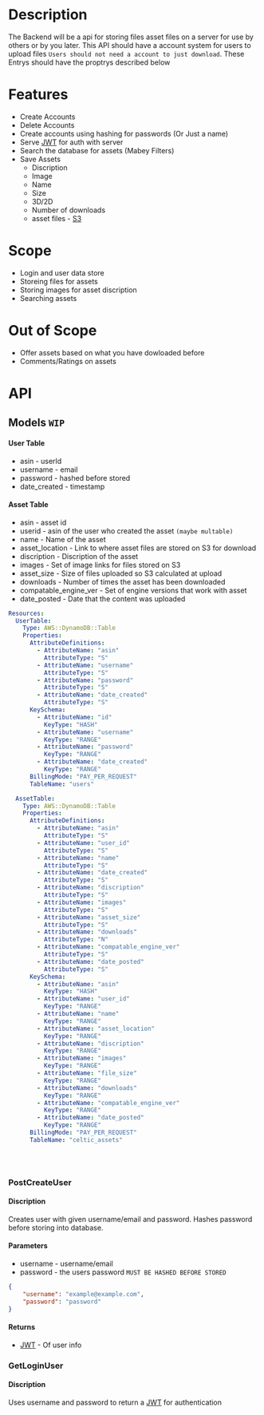 # Description 
The Backend will be a api for storing files asset files on a server for use by others or by you later. This API should have a account system for users to upload files `Users should not need a account to just download`. These Entrys should have the proptrys described below



# Features
- Create Accounts
- Delete Accounts
- Create accounts using hashing for passwords (Or Just a name)
- Serve [JWT](https://jwt.io/) for auth with server 
- Search the database for assets (Mabey Filters)
- Save Assets 
	- Discription 
	- Image
	- Name
	- Size
	- 3D/2D
	- Number of downloads
	- asset files - [S3](https://aws.amazon.com/s3/?trkCampaign=acq_paid_search_brand&sc_channel=ps&sc_campaign=acquisition_US&sc_publisher=Google&sc_category=Storage&sc_country=US&sc_geo=NAMER&sc_outcome=acq&sc_detail=%2Bamazon%20%2Bweb%20%2Bstorage&sc_content={adgroup}&sc_matchtype=b&sc_segment=463367501468&sc_medium=ACQ-P|PS-GO|Brand|Desktop|SU|Storage|Solution|US|EN|Sitelink&s_kwcid=AL!4422!3!463367501468!b!!g!!%2Bamazon%20%2Bweb%20%2Bstorage&ef_id=CjwKCAiAo4OQBhBBEiwA5KWu_4DlyR3FcBrg8z7G7I-rBr7cCc9Ct2WCaBVbEb0LkPKqLnmuu6bxyhoCmuYQAvD_BwE:G:s&s_kwcid=AL!4422!3!463367501468!b!!g!!%2Bamazon%20%2Bweb%20%2Bstorage)


# Scope
- Login and user data store
- Storeing files for assets
- Storing images for asset discription
- Searching assets


# Out of Scope
- Offer assets based on what you have dowloaded before
- Comments/Ratings on assets


# API


## Models `WIP`
#### User Table
- asin - userId
- username - email
- password - hashed before stored
- date_created - timestamp

#### Asset Table
- asin - asset id
- userid - asin of the user who created the asset `(maybe multable)`
- name - Name of the asset
- asset_location - Link to where asset files are stored on S3 for download
- discription - Discription of the asset
- images - Set of image links for files stored on S3
- asset_size - Size of files uploaded so S3 calculated at upload
- downloads - Number of times the asset has been downloaded
- compatable_engine_ver - Set of engine versions that work with asset
- date_posted - Date that the content was uploaded


```yaml
Resources:
  UserTable:
    Type: AWS::DynamoDB::Table
    Properties:
      AttributeDefinitions:
        - AttributeName: "asin"
          AttributeType: "S"
		- AttributeName: "username"
          AttributeType: "S"
		- AttributeName: "password"
          AttributeType: "S"
		- AttributeName: "date_created"
          AttributeType: "S"
      KeySchema:
        - AttributeName: "id"
          KeyType: "HASH"
		- AttributeName: "username"
          KeyType: "RANGE"
		- AttributeName: "password"
          KeyType: "RANGE"
		- AttributeName: "date_created"
          KeyType: "RANGE"
      BillingMode: "PAY_PER_REQUEST"
      TableName: "users"

  AssetTable:
    Type: AWS::DynamoDB::Table
    Properties:
      AttributeDefinitions:
        - AttributeName: "asin"
          AttributeType: "S"
        - AttributeName: "user_id"
          AttributeType: "S"
		- AttributeName: "name"
          AttributeType: "S"
		- AttributeName: "date_created"
          AttributeType: "S"
		- AttributeName: "discription"
          AttributeType: "S"
		- AttributeName: "images"
          AttributeType: "S"
		- AttributeName: "asset_size"
          AttributeType: "S"
		- AttributeName: "downloads"
          AttributeType: "N"
		- AttributeName: "compatable_engine_ver"
          AttributeType: "S"
		- AttributeName: "date_posted"
          AttributeType: "S"
      KeySchema:
        - AttributeName: "asin"
          KeyType: "HASH"
        - AttributeName: "user_id"
          KeyType: "RANGE"
		- AttributeName: "name"
          KeyType: "RANGE"
		- AttributeName: "asset_location"
          KeyType: "RANGE"
		- AttributeName: "discription"
          KeyType: "RANGE"
		- AttributeName: "images"
          KeyType: "RANGE"
		- AttributeName: "file_size"
          KeyType: "RANGE"
		- AttributeName: "downloads"
          KeyType: "RANGE"
		- AttributeName: "compatable_engine_ver"
          KeyType: "RANGE"
		- AttributeName: "date_posted"
          KeyType: "RANGE"
      BillingMode: "PAY_PER_REQUEST"
      TableName: "celtic_assets"

	
	

```


### PostCreateUser
#### Discription
Creates user with given username/email and password. Hashes password before storing into database.

#### Parameters 
- username - username/email
- password - the users password `MUST BE HASHED BEFORE STORED`

```json
{
	"username": "example@example.com",
	"password": "password"
}
```

#### Returns
- [JWT](https://jwt.io/) - Of user info


### GetLoginUser
#### Discription
Uses username and password to return a  [JWT](https://jwt.io/) for authentication 



